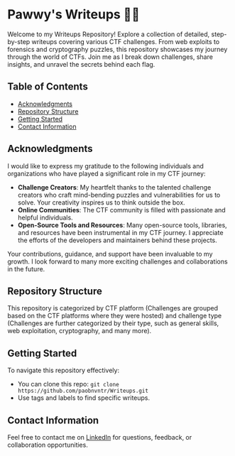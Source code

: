 # Pawwy's Writeups :man_technologist:
Welcome to my Writeups Repository! Explore a collection of detailed, step-by-step writeups covering various CTF challenges. From web exploits to forensics and cryptography puzzles, this repository showcases my journey through the world of CTFs. Join me as I break down challenges, share insights, and unravel the secrets behind each flag.

## Table of Contents
- [Acknowledgments](#acknowledgments)
- [Repository Structure](#repository-structure)
- [Getting Started](#getting-started)
- [Contact Information](#contact-information)

## Acknowledgments
I would like to express my gratitude to the following individuals and organizations who have played a significant role in my CTF journey:
- **Challenge Creators**: My heartfelt thanks to the talented challenge creators who craft mind-bending puzzles and vulnerabilities for us to solve. Your creativity inspires us to think outside the box.
- **Online Communities**: The CTF community is filled with passionate and helpful individuals.
- **Open-Source Tools and Resources**: Many open-source tools, libraries, and resources have been instrumental in my CTF journey. I appreciate the efforts of the developers and maintainers behind these projects.

Your contributions, guidance, and support have been invaluable to my growth. I look forward to many more exciting challenges and collaborations in the future.

## Repository Structure
This repository is categorized by CTF platform (Challenges are grouped based on the CTF platforms where they were hosted) and challenge type (Challenges are further categorized by their type, such as general skills, web exploitation, cryptography, and many more).

## Getting Started
To navigate this repository effectively:
- You can clone this repo: `git clone https://github.com/paobnvntr/Writeups.git`
- Use tags and labels to find specific writeups.

## Contact Information
Feel free to contact me on [LinkedIn](https://www.linkedin.com/in/paobnvntr/) for questions, feedback, or collaboration opportunities.
